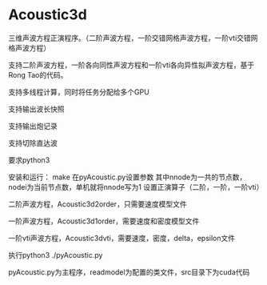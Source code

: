 # Acoustic3d
三维声波方程正演程序。（二阶声波方程，一阶交错网格声波方程，一阶vti交错网格声波方程）

支持二阶声波方程，一阶各向同性声波方程和一阶vti各向异性拟声波方程，基于Rong Tao的代码。

支持多线程计算，同时将任务分配给多个GPU

支持输出波长快照

支持输出炮记录

支持切除直达波

要求python3

安装和运行：
make
在pyAcoustic.py设置参数
其中nnode为一共的节点数，nodei为当前节点数，单机就将nnode写为1
设置正演算子（二阶，一阶，一阶vti）

二阶声波方程，Acoustic3d2order，只需要速度模型文件

一阶声波方程，Acoustic3d1order，需要速度和密度模型文件

一阶vti声波方程，Acoustic3dvti，需要速度，密度，delta，epsilon文件

执行python3 ./pyAcoustic.py

pyAcoustic.py为主程序，readmodel为配置的类文件，src目录下为cuda代码

